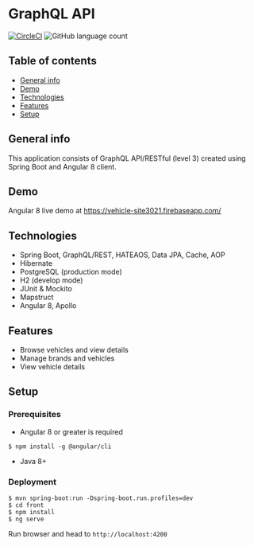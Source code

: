 # GraphQL API 
[![CircleCI](https://circleci.com/gh/grzegorz103/graphql.svg?style=svg)](https://circleci.com/gh/grzegorz103/graphql) ![GitHub language count](https://img.shields.io/github/languages/count/grzegorz103/graphql)

## Table of contents
* [General info](#general-info)
* [Demo](#demo)
* [Technologies](#technologies)
* [Features](#features)
* [Setup](#setup)

## General info

This application consists of GraphQL API/RESTful (level 3) created using Spring Boot and Angular 8 client.

## Demo

Angular 8 live demo at https://vehicle-site3021.firebaseapp.com/

## Technologies

- Spring Boot, GraphQL/REST, HATEAOS, Data JPA, Cache, AOP
- Hibernate
- PostgreSQL (production mode)
- H2 (develop mode)
- JUnit & Mockito
- Mapstruct
- Angular 8, Apollo

## Features

- Browse vehicles and view details
- Manage brands and vehicles
- View vehicle details

## Setup
### Prerequisites

- Angular 8 or greater is required
```$xslt
$ npm install -g @angular/cli
``` 
- Java 8+

### Deployment

```
$ mvn spring-boot:run -Dspring-boot.run.profiles=dev
$ cd front
$ npm install
$ ng serve
```
Run browser and head to ```http://localhost:4200```
